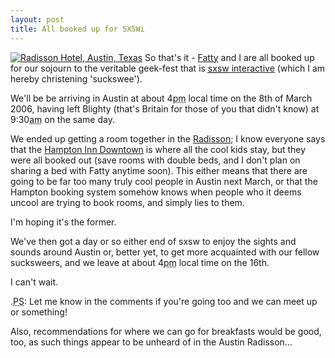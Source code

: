 ```yaml
---
layout: post
title: All booked up for SXSWi
---
```

[![Radisson Hotel, Austin, Texas][Radisson image]][Radisson image large]
So that's it - [Fatty][] and I are all booked up for our sojourn to the veritable geek-fest that is [<acronym title="South by SouthWest">sxsw</acronym> interactive][SXSWi] (which I am hereby christening 'suckswee').

We'll be be arriving in Austin at about 4<abbr title="post meridiem">pm</abbr> local time on the 8th of March 2006, having left Blighty (that's Britain for those of you that didn't know) at 9:30<abbr title="anti meridiem">am</abbr> on the same day.

We ended up getting a room together in the [Radisson][]; I know everyone says that the [Hampton Inn Downtown][Hampton] is where all the cool kids stay, but they were all booked out (save rooms with double beds, and I don't plan on sharing a bed with Fatty anytime soon). This either means that there are going to be far too many truly cool people in Austin next March, or that the Hampton booking system somehow knows when people who it deems uncool are trying to book rooms, and simply lies to them. 

I'm hoping it's the former.

We've then got a day or so either end of <acronym>sxsw</acronym> to enjoy the sights and sounds around Austin or, better yet, to get more acquainted with our fellow sucksweers, and we leave at about 4<abbr title="post meridiem">pm</abbr> local time on the 16th.

I can't wait.

.<abbr title="Post Scriptum">PS</abbr>: Let me know in the comments if you're going too and we can meet up or something!

Also, recommendations for where we can go for breakfasts would be good, too, as such things appear to be unheard of in the Austin Radisson...

[Radisson image]: http://nascentguruism.com/images/posts/all-booked-up-for-sxswi/radissonsmall.jpg
[Radisson image large]: http://nascentguruism.com/images/posts/all-booked-up-for-sxswi/radisson.jpg
[Fatty]: http://blog.fatbusinessman.com/ "David 'Fatty' Thompson's blog"
[SXSWi]: http://2006.sxsw.com/interactive/
[Radisson]: http://www.radisson.com/austintx
[Hampton]: http://hamptoninn.hilton.com/en/hp/hotels/index.jhtml?ctyhocn=AUSDTHX
